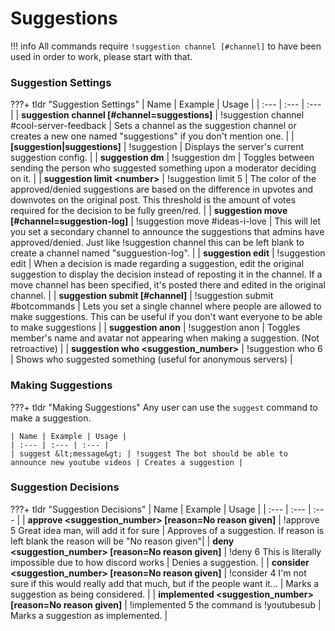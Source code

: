 # Suggestions

!!! info
    All commands require `!suggestion channel [#channel]` to have been used in order to work, please start with that.

### Suggestion Settings

???+ tldr "Suggestion Settings"
	| Name | Example | Usage |
	| :--- | :--- | :--- |
	| **suggestion channel [#channel=suggestions]** | !suggestion channel #cool-server-feedback | Sets a channel as the suggestion channel or creates a new one named "suggestions" if you don't mention one. |
	| **[suggestion\|suggestions]** | !suggestion | Displays the server's current suggestion config. |
	| **suggestion dm** | !suggestion dm | Toggles between sending the person who suggested something upon a moderator deciding on it. |
	| **suggestion limit &lt;number&gt;** | !suggestion limit 5 | The color of the approved/denied suggestions are based on the difference in upvotes and downvotes on the original post. This threshold is the amount of votes required for the decision to be fully green/red. |
	| **suggestion move [#channel=suggestion-log]** | !suggestion move #ideas-i-love | This will let you set a secondary channel to announce the suggestions that admins have approved/denied. Just like !suggestion channel this can be left blank to create a channel named "sugguestion-log". |
	| **suggestion edit** | !suggestion edit | When a decision is made regarding a suggestion, edit the original suggestion to display the decision instead of reposting it in the channel. If a move channel has been specified, it's posted there and edited in the original channel. |
	| **suggestion submit [#channel]** | !suggestion submit #botcommands | Lets you set a single channel where people are allowed to make suggestions. This can be useful if you don't want everyone to be able to make suggestions |
	| **suggestion anon** | !suggestion anon | Toggles member's name and avatar not appearing when making a suggestion. (Not retroactive) |
	| **suggestion who &lt;suggestion_number&gt;** | !suggestion who 6 | Shows who suggested something (useful for anonymous servers) |

### Making Suggestions

???+ tldr "Making Suggestions"
	Any user can use the `suggest` command to make a suggestion.

	| Name | Example | Usage |
	| :--- | :--- | :--- |
	| suggest &lt;message&gt; | !suggest The bot should be able to announce new youtube videos | Creates a suggestion |

### Suggestion Decisions

???+ tldr "Suggestion Decisions"
	| Name | Example | Usage |
	| :--- | :--- | :--- |
	| **approve &lt;suggestion_number&gt; [reason=No reason given]** | !approve 5 Great idea man, will add it for sure | Approves of a suggestion. If reason is left blank the reason will be "No reason given"|
	| **deny &lt;suggestion_number&gt; [reason=No reason given]** | !deny 6 This is literally impossible due to how discord works | Denies a suggestion. |
	| **consider &lt;suggestion_number&gt; [reason=No reason given]** | !consider 4 I'm not sure if this would really add that much, but if the people want it... | Marks a suggestion as being considered. |
	| **implemented &lt;suggestion_number&gt; [reason=No reason given]** | !implemented 5 the command is !youtubesub | Marks a suggestion as implemented. |

